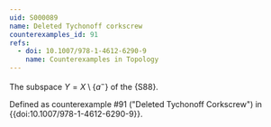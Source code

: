 ```yaml
---
uid: S000089
name: Deleted Tychonoff corkscrew
counterexamples_id: 91
refs:
  - doi: 10.1007/978-1-4612-6290-9 
    name: Counterexamples in Topology
---
```

The subspace $Y = X \setminus \{a^-\}$ of the {S88}.

Defined as counterexample #91 ("Deleted Tychonoff Corkscrew")
in {{doi:10.1007/978-1-4612-6290-9}}.
